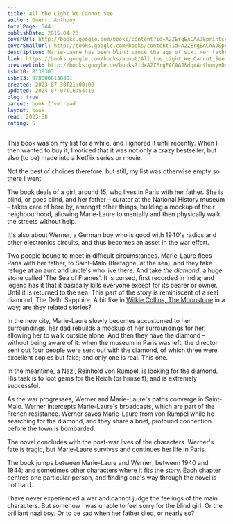 ```yaml
---  
title: All the Light We Cannot See  
author: Doerr, Anthony  
totalPage: 544  
publishDate: 2015-04-23  
coverUrl: http://books.google.com/books/content?id=A2ZErgEACAAJ&printsec=frontcover&img=1&zoom=1&source=gbs_api  
coverSmallUrl: http://books.google.com/books/content?id=A2ZErgEACAAJ&printsec=frontcover&img=1&zoom=5&source=gbs_api  
description: Marie-Laure has been blind since the age of six. Her father builds a perfect miniature of their Paris neighbourhood so she can memorize it by touch and navigate her way home. But when the Nazis invade, father and daughter flee with a dangerous secret. Werner is a German orphan, destined to labour in the same mine that claimed his father's life, until he discovers a knack for engineering. His talent wins him a place at a brutal military academy, but his way out of obscurity is built on suffering. At the same time, far away in a walled city by the sea, an old man discovers new worlds without ever setting foot outside his home. But all around him, impending danger closes in. Doerr's combination of soaring imagination and meticulous observation is electric.  
link: https://books.google.com/books/about/All_the_Light_We_Cannot_See.html?hl=&id=A2ZErgEACAAJ  
previewLink: http://books.google.de/books?id=A2ZErgEACAAJ&dq=Anthony+Doerr,+All+The+Light+We+Cannot+See&hl=&as_pt=BOOKS&cd=1&source=gbs_api  
isbn10: 8138303  
isbn13: 9780008138301  
created: 2023-07-30T21:00:00  
updated: 2024-07-07T16:54:10  
blog: true  
parent: book I've read  
layout: book  
read: 2023-08  
rating: 5  
---  
```

  
This book was on my list for a while, and I ignored it until recently. When I then wanted to buy it, I noticed that it was not only a crazy bestseller, but also (to be) made into a Netflix series or movie.  
  
Not the best of choices therefore, but still, my list was otherwise empty so there I went.  
  
The book deals of a girl, around 15, who lives in Paris with her father. She is blind, or goes blind, and her father – curator at the National History museum – takes care of here by, amongst other things, building a mockup of their neighbourhood, allowing Marie-Laure to mentally and then physically walk the streets without help.  
  
It's also about Werner, a German boy who is good with 1940's radios and other electronics circuits, and thus becomes an asset in the war effort.  
  
Two people bound to meet in difficult circumstances. Marie-Laure flees Paris with her father, to Saint-Malo (Bretagne, at the sea), and they take refuge at an aunt and uncle's who live there. And take _the diamond_, a huge stone called 'The Sea of Flames'. It is cursed, first recorded in India; and legend has it that it basically kills everyone except for its bearer or owner. Until it is returned to the sea. This part of the story is reminiscent of a real diamond, The Delhi Sapphire. A bit like in [Wilkie Collins, The Moonstone](./Wilkie%20Collins,%20The%20Moonstone.md) in a way; are they related stories?  
  
In the new city, Marie-Laure slowly becomes accustomed to her surroundings; her dad rebuilds a mockup of her surroundings for her, allowing her to walk outside alone. And then they have the diamond – without being aware of it: when the museum in Paris was left, the director sent out four people were sent out with the diamond, of which three were excellent copies but fake; and only one is real. This one.  
  
In the meantime, a Nazi, Reinhold von Rumpel, is looking for the diamond. His task is to loot gems for the Reich (or himself), and is extremely successful.  
  
As the war progresses, Werner and Marie-Laure's paths converge in Saint-Malo. Werner intercepts Marie-Laure's broadcasts, which are part of the French resistance. Werner saves Marie-Laure from von Rumpel while he searching for the diamond, and they share a brief, profound connection before the town is bombarded.  
  
The novel concludes with the post-war lives of the characters. Werner's fate is tragic, but Marie-Laure survives and continues her life in Paris.  
  
The book jumps between Marie-Laure and Werner; between 1940 and 1944; and sometimes other characters where it fits the story. Each chapter centres one particular person, and finding one's way through the novel is not hard.  
  
I have never experienced a war and cannot judge the feelings of the main characters. But somehow I was unable to feel sorry for the blind girl. Or the brilliant nazi boy. Or to be sad when her father died, or nearly so?  

